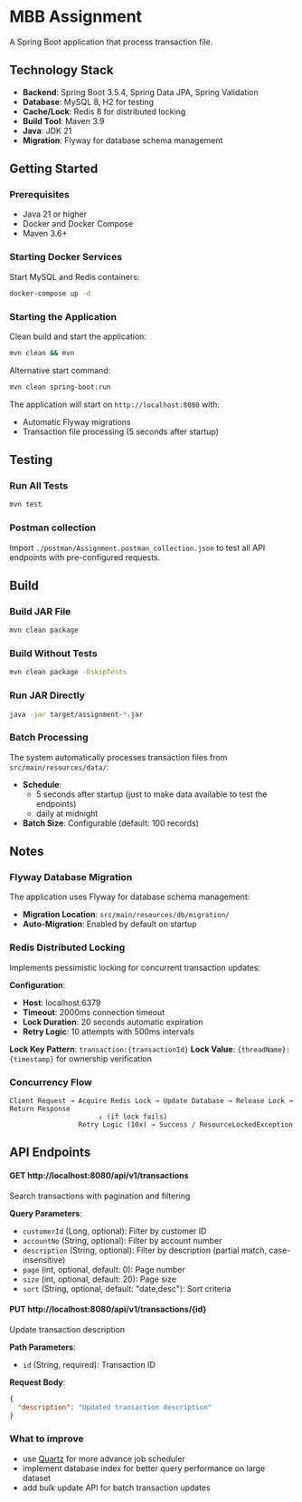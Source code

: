 # MBB Assignment

A Spring Boot application that process transaction file.

## Technology Stack

- **Backend**: Spring Boot 3.5.4, Spring Data JPA, Spring Validation
- **Database**: MySQL 8, H2 for testing
- **Cache/Lock**: Redis 8 for distributed locking
- **Build Tool**: Maven 3.9
- **Java**: JDK 21
- **Migration**: Flyway for database schema management

## Getting Started

### Prerequisites
- Java 21 or higher
- Docker and Docker Compose
- Maven 3.6+

### Starting Docker Services

Start MySQL and Redis containers:
```bash
docker-compose up -d
```

### Starting the Application

Clean build and start the application:
```bash
mvn clean && mvn
```

Alternative start command:
```bash
mvn clean spring-boot:run
```

The application will start on `http://localhost:8080` with:
- Automatic Flyway migrations
- Transaction file processing (5 seconds after startup)

## Testing

### Run All Tests
```bash
mvn test
```

### Postman collection
Import `./postman/Assignment.postman_collection.json` to test all API endpoints with pre-configured requests.

## Build

### Build JAR File
```bash
mvn clean package
```

### Build Without Tests
```bash
mvn clean package -DskipTests
```

### Run JAR Directly
```bash
java -jar target/assignment-*.jar
```

### Batch Processing
The system automatically processes transaction files from `src/main/resources/data/`:
- **Schedule**:
    - 5 seconds after startup (just to make data available to test the endpoints)
    - daily at midnight
- **Batch Size**: Configurable (default: 100 records)

## Notes

### Flyway Database Migration

The application uses Flyway for database schema management:

- **Migration Location**: `src/main/resources/db/migration/`
- **Auto-Migration**: Enabled by default on startup

### Redis Distributed Locking

Implements pessimistic locking for concurrent transaction updates:

**Configuration**:
- **Host**: localhost:6379
- **Timeout**: 2000ms connection timeout
- **Lock Duration**: 20 seconds automatic expiration
- **Retry Logic**: 10 attempts with 500ms intervals

**Lock Key Pattern**: `transaction:{transactionId}`
**Lock Value**: `{threadName}:{timestamp}` for ownership verification

### Concurrency Flow

```
Client Request → Acquire Redis Lock → Update Database → Release Lock → Return Response
                      ↓ (if lock fails)
                 Retry Logic (10x) → Success / ResourceLockedException
```

## API Endpoints

#### GET http://localhost:8080/api/v1/transactions
Search transactions with pagination and filtering

**Query Parameters**:
- `customerId` (Long, optional): Filter by customer ID
- `accountNo` (String, optional): Filter by account number  
- `description` (String, optional): Filter by description (partial match, case-insensitive)
- `page` (int, optional, default: 0): Page number
- `size` (int, optional, default: 20): Page size
- `sort` (String, optional, default: "date,desc"): Sort criteria

#### PUT http://localhost:8080/api/v1/transactions/{id}
Update transaction description

**Path Parameters**:
- `id` (String, required): Transaction ID

**Request Body**:
```json
{
  "description": "Updated transaction description"
}
```

### What to improve
- use [Quartz](https://www.quartz-scheduler.org) for more advance job scheduler
- implement database index for better query performance on large dataset
- add bulk update API for batch transaction updates